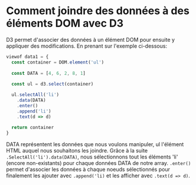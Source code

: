# Comment joindre des données à des éléments DOM avec D3

D3 permet d'associer des données à un élément DOM pour ensuite y appliquer des modifications.
En prenant sur l'exemple ci-dessous:

```js
viewof data1 = {
  const container = DOM.element('ul')
  
  const DATA = [4, 6, 2, 8, 1]
  
  const ul = d3.select(container)

  ul.selectAll('li')
    .data(DATA)
    .enter()
    .append('li')
    .text(d => d)
  
  return container
}
```

DATA représentent les données que nous voulons manipuler, ul l'élément HTML auquel nous souhaitons les joindre.
Grâce à la suite `.SelectAll('li').data(DATA)`, nous sélectionnons tout les éléments 'li' (encore non-existants) pour chaque données DATA de notre array.
```.enter()``` permet d'associer les données à chaque noeuds sélectionnés pour finalement les ajouter avec ```.append('li)``` et les afficher avec ```.text(d => d)```. 
